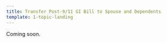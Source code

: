 ```yaml
---
title: Transfer Post-9/11 GI Bill to Spouse and Dependents
template: 1-topic-landing
---
```


Coming soon.

